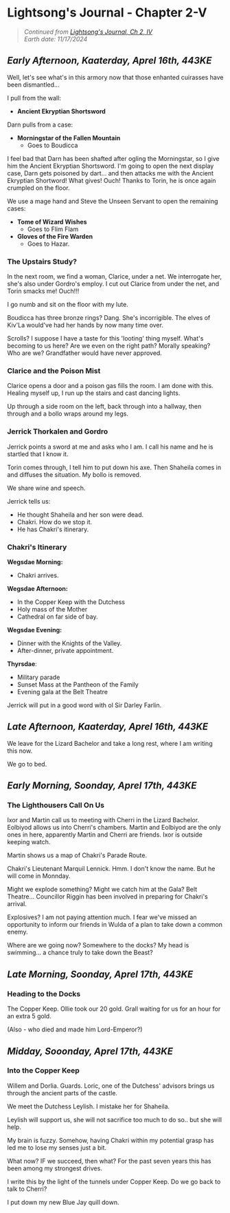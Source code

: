 # Lightsong's Journal - Chapter 2-V

> _Continued from [Lightsong's Journal, Ch 2, IV](Journal-2-IV.md)_  
> _Earth date: 11/17/2024_  

## _Early Afternoon, Kaaterday, Aprel 16th, 443KE_

Well, let's see what's in this armory now that those enhanted cuirasses have been dismantled...

I pull from the wall:
- __Ancient Ekryptian Shortsword__

Darn pulls from a case:
- __Morningstar of the Fallen Mountain__
    - Goes to Boudicca

I feel bad that Darn has been shafted after ogling the Morningstar, so I give him the Ancient Ekryptian Shortsword. I'm going to open the next display case, Darn gets poisoned by dart... and then attacks me with the Ancient Ekryptian Shortword! What gives! Ouch! Thanks to Torin, he is once again crumpled on the floor. 

We use a mage hand and Steve the Unseen Servant to open the remaining cases:

- __Tome of Wizard Wishes__
    - Goes to Flim Flam
- __Gloves of the Fire Warden__
    - Goes to Hazar.

### The Upstairs Study?
In the next room, we find a woman, Clarice, under a net. We interrogate her, she's also under Gordro's employ. I cut out Clarice from under the net, and Torin smacks me! Ouch!!!

I go numb and sit on the floor with my lute.

Boudicca has three bronze rings? Dang. She's incorrigible. The elves of Kiv'La would've had her hands by now many time over.

Scrolls? I suppose I have a taste for this 'looting' thing myself. What's becoming to us here? Are we even on the right path? Morally speaking? Who are we? Grandfather would have never approved. 


### Clarice and the Poison Mist

Clarice opens a door and a poison gas fills the room. I am done with this. Healing myself up, I run up the stairs and cast dancing lights.

Up through a side room on the left, back through into a hallway, then through and a bollo wraps around my legs. 

### Jerrick Thorkalen and Gordro

Jerrick points a sword at me and asks who I am. I call his name and he is startled that I know it. 

Torin comes through, I tell him to put down his axe. Then Shaheila comes in and diffuses the situation. My bollo is removed. 

We share wine and speech. 

Jerrick tells us:
- He thought Shaheila and her son were dead.
- Chakri. How do we stop it. 
- He has Chakri's itinerary.

### Chakri's Itinerary

__Wegsdae Morning:__
- Chakri arrives.

__Wegsdae Afternoon:__
- In the Copper Keep with the Dutchess
- Holy mass of the Mother
- Cathedral on far side of bay.

__Wegsdae Evening:__
- Dinner with the Knights of the Valley.
- After-dinner, private appointment.

__Thyrsdae__:
- Military parade
- Sunset Mass at the Pantheon of the Family
- Evening gala at the Belt Theatre

Jerrick will put in a good word with ol Sir Darley Farlin.

## _Late Afternoon, Kaaterday, Aprel 16th, 443KE_

We leave for the Lizard Bachelor and take a long rest, where I am writing this now.

We go to bed.

## _Early Morning, Soonday, Aprel 17th, 443KE_

### The Lighthousers Call On Us

Ixor and Martin call us to meeting with Cherri in the Lizard Bachelor.
Eolbiyod allows us into Cherri's chambers. Martin and Eolbiyod are the only ones in here, apparently Martin and Cherri are friends. Ixor is outside keeping watch.

Martin shows us a map of Chakri's Parade Route.

Chakri's Lieutenant Marquil Lennick. Hmm. I don't know the name. But he will come in Monnday. 

Might we explode something? Might we catch him at the Gala?
Belt Theatre... 
Councillor Riggin has been involved in preparing for Chakri's arrival.

Explosives? I am not paying attention much.
I fear we've missed an opportunity to inform our friends in Wulda of a plan to take down a common enemy. 

Where are we going now? Somewhere to the docks? My head is swimming... a chance truly to take down the Beast?

## _Late Morning, Soonday, Aprel 17th, 443KE_

### Heading to the Docks

The Copper Keep. Ollie took our 20 gold. 
Grall waiting for us for an hour for an extra 5 gold. 

(Also - who died and made him Lord-Emperor?)

## _Midday, Sooonday, Aprel 17th, 443KE_

### Into the Copper Keep
Willem and Dorlia. Guards.
Loric, one of the Dutchess' advisors brings us through the ancient parts of the castle.

We meet the Dutchess Leylish. I mistake her for Shaheila.

Leylish will support us, she will not sacrifice too much to do so.. but she will help.

My brain is fuzzy. Somehow, having Chakri within my potential grasp has led me to lose my senses just a bit.  

What now? IF we succeed, then what? For the past seven years this has been among my strongest drives. 

I write this by the light of the tunnels under Copper Keep. 
Do we go back to talk to Cherri?

I put down my new Blue Jay quill down. 


